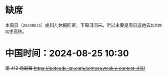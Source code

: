 
# 缺席

本周日（`20240825`）媳妇儿休假回家，下周日回来。所以主要是周日送她去`北京西站`坐高铁。

# 中国时间：2024-08-25 10:30

~~第 412 场周赛 https://leetcode-cn.com/contest/weekly-contest-412/~~
